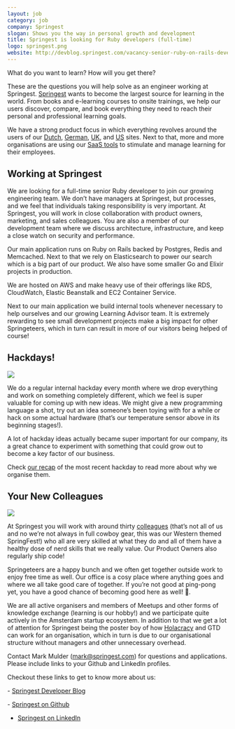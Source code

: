 ```yaml
---
layout: job
category: job
company: Springest
slogan: Shows you the way in personal growth and development
title: Springest is looking for Ruby developers (full-time)
logo: springest.png
website: http://devblog.springest.com/vacancy-senior-ruby-on-rails-developer-in-amsterdam
---
```


What do you want to learn? How will you get there?

These are the questions you will help solve as an engineer working at
Springest. [Springest](https://www.springest.com/) wants to become the
largest source for learning in the world. From books and e-learning
courses to onsite trainings, we help our users discover, compare, and
book everything they need to reach their personal and professional
learning goals.

We have a strong product focus in which everything revolves around the
users of our [Dutch](https://www.springest.nl/),
[German](https://www.springest.de/), [UK](https://www.springest.co.uk/),
and [US](https://www.springest.com/) sites. Next to that, more and more
organisations are using our [SaaS
tools](https://business.springest.com/) to stimulate and manage learning
for their employees.

<!--more-->
Working at Springest
--------------------

We are looking for a full-time senior Ruby developer to join our growing
engineering team. We don’t have managers at Springest, but processes,
and we feel that individuals taking responsibility is very important. At
Springest, you will work in close collaboration with product owners,
marketing, and sales colleagues. You are also a member of our
development team where we discuss architecture, infrastructure, and keep
a close watch on security and performance.

Our main application runs on Ruby on Rails backed by Postgres, Redis and
Memcached. Next to that we rely on Elasticsearch to power our search
which is a big part of our product. We also have some smaller Go and
Elixir projects in production.

We are hosted on AWS and make heavy use of their offerings like RDS,
CloudWatch, Elastic Beanstalk and EC2 Container Service.

Next to our main application we build internal tools whenever necessary
to help ourselves and our growing Learning Advisor team. It is extremely
rewarding to see small development projects make a big impact for other
Springeteers, which in turn can result in more of our visitors being
helped of course!

Hackdays!
---------

![](http://img.springe.st/springest_hackday.jpg)

We do a regular internal hackday every month where we drop everything
and work on something completely different, which we feel is super
valuable for coming up with new ideas. We might give a new programming
language a shot, try out an idea someone’s been toying with for a while
or hack on some actual hardware (that’s our temperature sensor above in
its beginning stages!).

A lot of hackday ideas actually became super important for our company,
its a great chance to experiment with something that could grow out to
become a key factor of our business.

Check [our
recap](http://devblog.springest.com/springest-june-hack-day-recap) of
the most recent hackday to read more about why we organise them.

Your New Colleagues
-------------------

![](http://img.springe.st/springest_cowboy_team.jpg)

At Springest you will work with around thirty
[colleagues](http://over.springest.nl/werken-bij-springest/) (that’s not
all of us and no we’re not always in full cowboy gear, this was our
Western themed SpringFest!) who all are very skilled at what they do and
all of them have a healthy dose of nerd skills that we really value. Our
Product Owners also regularly ship code!

Springeteers are a happy bunch and we often get together outside work to
enjoy free time as well. Our office is a cosy place where anything goes
and where we all take good care of together. If you’re not good at
ping-pong yet, you have a good chance of becoming good here as well! 🏓.

We are all active organisers and members of Meetups and other forms of
knowledge exchange (learning is our hobby!) and we participate quite
actively in the Amsterdam startup ecosystem. In addition to that we get
a lot of attention for Springest being the poster boy of how
[Holacracy](http://over.springest.nl/2014/03/26/nl-ontdekt-holacracy/)
and GTD can work for an organisation, which in turn is due to our
organisational structure without managers and other unnecessary
overhead.

Contact Mark Mulder ([mark@springest.com](mailto:mark@springest.com))
for questions and applications. Please include links to your Github and
LinkedIn profiles.

Checkout these links to get to know more about us:

\- [Springest Developer Blog](http://devblog.springest.com)

\- [Springest on Github](https://github.com/Springest)  
- [Springest on LinkedIn](http://www.linkedin.com/company/springest)
